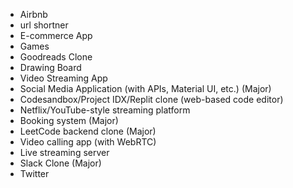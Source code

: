 
- Airbnb
- url shortner 
- E-commerce App
- Games
- Goodreads Clone
- Drawing Board
- Video Streaming App
- Social Media Application (with APIs, Material UI, etc.) (Major)
- Codesandbox/Project IDX/Replit clone (web-based code editor)
- Netflix/YouTube-style streaming platform
- Booking system (Major)
- LeetCode backend clone (Major)
- Video calling app (with WebRTC)
- Live streaming server
- Slack Clone (Major)
- Twitter 